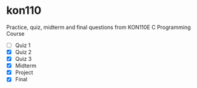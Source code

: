 # kon110
Practice, quiz, midterm and final questions from KON110E C Programming Course

- [ ] Quiz 1
- [x] Quiz 2
- [x] Quiz 3
- [x] Midterm
- [x] Project
- [x] Final
